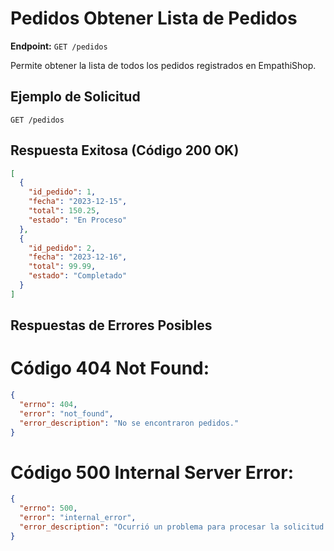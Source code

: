# Pedidos Obtener Lista de Pedidos

**Endpoint:** `GET /pedidos`

Permite obtener la lista de todos los pedidos registrados en EmpathiShop.

## Ejemplo de Solicitud

```http
GET /pedidos
```
## Respuesta Exitosa (Código 200 OK)
```json
[
  {
    "id_pedido": 1,
    "fecha": "2023-12-15",
    "total": 150.25,
    "estado": "En Proceso"
  },
  {
    "id_pedido": 2,
    "fecha": "2023-12-16",
    "total": 99.99,
    "estado": "Completado"
  }
]
```
## Respuestas de Errores Posibles
# Código 404 Not Found:
```json
{
  "errno": 404,
  "error": "not_found",
  "error_description": "No se encontraron pedidos."
}
```
# Código 500 Internal Server Error:
```json
{
  "errno": 500,
  "error": "internal_error",
  "error_description": "Ocurrió un problema para procesar la solicitud."
}
```
